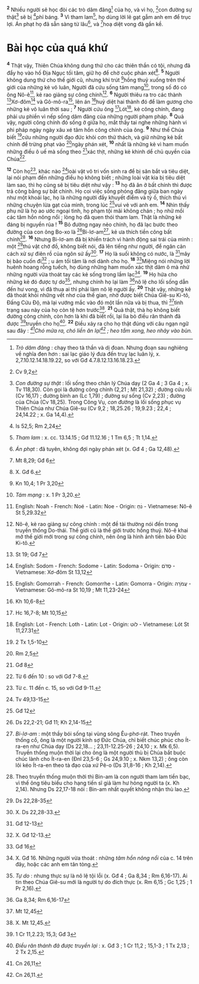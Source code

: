 <sup><b>2</b></sup> Nhiều người sẽ học đòi các trò dâm đãng[^3-678211ec-6114-4fb6-bc42-4a6a0398f0ad] của họ, và vì họ, [^4@-678211ec-6114-4fb6-bc42-4a6a0398f0ad]con đường sự thật[^4-678211ec-6114-4fb6-bc42-4a6a0398f0ad] sẽ bị [^5@-678211ec-6114-4fb6-bc42-4a6a0398f0ad]phỉ báng. <sup><b>3</b></sup> Vì tham lam[^5-678211ec-6114-4fb6-bc42-4a6a0398f0ad], họ dùng lời lẽ gạt gẫm anh em để trục lợi. Án phạt họ đã sẵn sàng từ lâu[^6-678211ec-6114-4fb6-bc42-4a6a0398f0ad], và [^6@-678211ec-6114-4fb6-bc42-4a6a0398f0ad]hoạ diệt vong đã gần kề.

# Bài học của quá khứ

<sup><b>4</b></sup> Thật vậy, Thiên Chúa không dung thứ cho các thiên thần có tội, nhưng đã đẩy họ vào hố Địa Ngục tối tăm, giữ họ để chờ cuộc phán xét[^7-678211ec-6114-4fb6-bc42-4a6a0398f0ad]. <sup><b>5</b></sup> Người không dung thứ cho thế giới cũ, nhưng khi trút [^7@-678211ec-6114-4fb6-bc42-4a6a0398f0ad]hồng thuỷ xuống trên thế giới của những kẻ vô luân, Người đã cứu sống tám mạng[^8-678211ec-6114-4fb6-bc42-4a6a0398f0ad], trong số đó có ông Nô-ê[^22-678211ec-6114-4fb6-bc42-4a6a0398f0ad], kẻ rao giảng sự công chính[^9-678211ec-6114-4fb6-bc42-4a6a0398f0ad]. <sup><b>6</b></sup> Người thiêu ra tro các thành [^8@-678211ec-6114-4fb6-bc42-4a6a0398f0ad]Xơ-đôm[^24-678211ec-6114-4fb6-bc42-4a6a0398f0ad] và Gô-mô-ra[^26-678211ec-6114-4fb6-bc42-4a6a0398f0ad], lên án [^9@-678211ec-6114-4fb6-bc42-4a6a0398f0ad]huỷ diệt hai thành đó để làm gương cho những kẻ vô luân thời sau ; <sup><b>7</b></sup> Người cứu ông [^10@-678211ec-6114-4fb6-bc42-4a6a0398f0ad]Lót[^28-678211ec-6114-4fb6-bc42-4a6a0398f0ad], kẻ công chính, đang phải ưu phiền vì nếp sống dâm đãng của những người phạm pháp. <sup><b>8</b></sup> Quả vậy, người công chính đó sống ở giữa họ, mắt thấy tai nghe những hành vi phi pháp ngày ngày xâu xé tâm hồn công chính của ông. <sup><b>9</b></sup> Như thế Chúa biết [^11@-678211ec-6114-4fb6-bc42-4a6a0398f0ad]cứu những người đạo đức khỏi cơn thử thách, và giữ những kẻ bất chính để trừng phạt vào [^12@-678211ec-6114-4fb6-bc42-4a6a0398f0ad]ngày phán xét, <sup><b>10</b></sup> nhất là những kẻ vì ham muốn những điều ô uế mà sống theo [^13@-678211ec-6114-4fb6-bc42-4a6a0398f0ad]xác thịt, những kẻ khinh dể chủ quyền của Chúa[^10-678211ec-6114-4fb6-bc42-4a6a0398f0ad].

<sup><b>12</b></sup> Còn họ[^12-678211ec-6114-4fb6-bc42-4a6a0398f0ad], khác nào [^15@-678211ec-6114-4fb6-bc42-4a6a0398f0ad]loài vật vô tri vốn sinh ra để bị săn bắt và tiêu diệt, lại nói phạm đến những điều họ không biết ; những loài vật kia bị tiêu diệt làm sao, thì họ cũng sẽ bị tiêu diệt như vậy : <sup><b>13</b></sup> họ đã ăn ở bất chính thì được trả công bằng sự bất chính. Họ coi việc sống phóng đãng giữa ban ngày như một khoái lạc, họ là những người đầy khuyết điểm và tỳ ố, thích thú vì những chuyện lừa gạt của mình, trong lúc [^16@-678211ec-6114-4fb6-bc42-4a6a0398f0ad]vui vẻ với anh em. <sup><b>14</b></sup> Nhìn thấy phụ nữ là họ ao ước ngoại tình, họ phạm tội mãi không chán ; họ nhử mồi các tâm hồn nông nổi ; lòng họ đã quen thói tham lam. Thật là những kẻ đáng bị nguyền rủa ! <sup><b>15</b></sup> Bỏ đường ngay nẻo chính, họ đã lạc bước theo đường của con ông Bo-xo là [^17@-678211ec-6114-4fb6-bc42-4a6a0398f0ad]Bi-lơ-am[^13-678211ec-6114-4fb6-bc42-4a6a0398f0ad], kẻ ưa thích tiền công bất chính[^14-678211ec-6114-4fb6-bc42-4a6a0398f0ad]. <sup><b>16</b></sup> Nhưng Bi-lơ-am đã bị khiển trách vì hành động sai trái của mình : một [^18@-678211ec-6114-4fb6-bc42-4a6a0398f0ad]thú vật chở đồ, không biết nói, đã lên tiếng như người, để ngăn cản cách xử sự điên rồ của ngôn sứ ấy[^15-678211ec-6114-4fb6-bc42-4a6a0398f0ad]. <sup><b>17</b></sup> Họ là suối không có nước, là [^19@-678211ec-6114-4fb6-bc42-4a6a0398f0ad]mây bị bão cuốn đi[^16-678211ec-6114-4fb6-bc42-4a6a0398f0ad] ; u ám tối tăm là nơi dành cho họ. <sup><b>18</b></sup> [^20@-678211ec-6114-4fb6-bc42-4a6a0398f0ad]Miệng nói những lời huênh hoang rỗng tuếch, họ dùng những ham muốn xác thịt dâm ô mà nhử những người vừa thoát tay các kẻ sống trong lầm lạc[^17-678211ec-6114-4fb6-bc42-4a6a0398f0ad]. <sup><b>19</b></sup> Họ hứa cho những kẻ đó được tự do[^18-678211ec-6114-4fb6-bc42-4a6a0398f0ad], nhưng chính họ lại làm [^21@-678211ec-6114-4fb6-bc42-4a6a0398f0ad]nô lệ cho lối sống dẫn đến hư vong, vì đã thua ai thì phải làm nô lệ người ấy. <sup><b>20</b></sup> Thật vậy, những kẻ đã thoát khỏi những vết nhơ của thế gian, nhờ được biết Chúa Giê-su Ki-tô, Đấng Cứu Độ, mà lại vướng mắc vào đó một lần nữa và bị thua, thì [^22@-678211ec-6114-4fb6-bc42-4a6a0398f0ad]tình trạng sau này của họ còn tệ hơn trước[^19-678211ec-6114-4fb6-bc42-4a6a0398f0ad]. <sup><b>21</b></sup> Quả thật, thà họ không biết đường công chính, còn hơn là khi đã biết rồi, lại lìa bỏ điều răn thánh đã được [^23@-678211ec-6114-4fb6-bc42-4a6a0398f0ad]truyền cho họ[^20-678211ec-6114-4fb6-bc42-4a6a0398f0ad]. <sup><b>22</b></sup> Điều xảy ra cho họ thật đúng với câu ngạn ngữ sau đây : _[^24@-678211ec-6114-4fb6-bc42-4a6a0398f0ad]Chó mửa ra, chó liền ăn lại[^21-678211ec-6114-4fb6-bc42-4a6a0398f0ad] ; heo tắm xong, heo nhảy vào bùn._

[^3-678211ec-6114-4fb6-bc42-4a6a0398f0ad]: _Trò dâm đãng_ : chạy theo tà thần và dị đoan. Nhưng đoạn sau nghiêng về nghĩa đen hơn : sai lạc giáo lý đưa đến truỵ lạc luân lý, x. 2,7.10.12.14.18.19.22, so với Gđ 4.7.8.12.13.16.18.23.

[^4-678211ec-6114-4fb6-bc42-4a6a0398f0ad]: _Con đường sự thật_ : lối sống theo chân lý Chúa dạy (2 Ga 4 ; 3 Ga 4 ; x. Tv 118,30). Còn gọi là đường công chính (2,21 ; Mt 21,32) ; đường cứu rỗi (Cv 16,17) ; đường bình an (Lc 1,79) ; đường sự sống (Cv 2,23) ; đường của Chúa (Cv 18,25). Trong Công Vụ, _con đường_ là lối sống phục vụ Thiên Chúa như Chúa Giê-su (Cv 9,2 ; 18,25.26 ; 19,9.23 ; 22,4 ; 24,14.22 ; x. Ga 14,4).

[^5-678211ec-6114-4fb6-bc42-4a6a0398f0ad]: _Tham lam_ : x. cc. 13.14.15 ; Gđ 11.12.16 ; 1 Tm 6,5 ; Tt 1,14.

[^6-678211ec-6114-4fb6-bc42-4a6a0398f0ad]: _Án phạt_ : đã tuyên, không đợi ngày phán xét (x. Gđ 4 ; Ga 12,48).

[^7-678211ec-6114-4fb6-bc42-4a6a0398f0ad]: X. Gđ 6.

[^8-678211ec-6114-4fb6-bc42-4a6a0398f0ad]: _Tám mạng_ : x. 1 Pr 3,20.

[^9-678211ec-6114-4fb6-bc42-4a6a0398f0ad]: Nô-ê, kẻ rao giảng sự công chính : một đề tài thường nói đến trong truyền thống Do-thái. Thế giới cũ là thế giới trước hồng thuỷ. Nô-ê khai mở thế giới mới trong sự công chính, nên ông là hình ảnh tiên báo Đức Ki-tô.

[^10-678211ec-6114-4fb6-bc42-4a6a0398f0ad]: Từ 6 đến 10 : so với Gđ 7-8.

[^12-678211ec-6114-4fb6-bc42-4a6a0398f0ad]: Từ c. 11 đến c. 15, so với Gđ 9-11.

[^13-678211ec-6114-4fb6-bc42-4a6a0398f0ad]: _Bi-lơ-am_ : một thầy bói sống tại vùng sông Êu-phơ-rát. Theo truyền thống cổ, ông là một người kính sợ Đức Chúa, chỉ biết chúc phúc cho Ít-ra-en như Chúa dạy (Ds 22,18... ; 23,11-12.25-26 ; 24,10 ; x. Mk 6,5). Truyền thống muộn thời lại cho ông là một người thù bị Chúa bắt buộc chúc lành cho Ít-ra-en (Đnl 23,5-6 ; Gs 24,9.10 ; x. Nkm 13,2) ; ông còn lôi kéo Ít-ra-en theo tà đạo của xứ Pê-o (Ds 31,8-16 ; Kh 2,14).

[^14-678211ec-6114-4fb6-bc42-4a6a0398f0ad]: Theo truyền thống muộn thời thì Bin-am là con người tham lam tiền bạc, vì thế ông tiêu biểu cho hạng tiến sĩ giả làm hư hỏng người ta (x. Kh 2,14). Nhưng Ds 22,17-18 nói : Bin-am nhất quyết không nhận thù lao.

[^15-678211ec-6114-4fb6-bc42-4a6a0398f0ad]: X. Ds 22,28-33.

[^16-678211ec-6114-4fb6-bc42-4a6a0398f0ad]: X. Gđ 12-13.

[^17-678211ec-6114-4fb6-bc42-4a6a0398f0ad]: X. Gđ 16. Những người vừa thoát : những _tâm hồn nông nổi_ của c. 14 trên đây, hoặc các anh em tân tòng.

[^18-678211ec-6114-4fb6-bc42-4a6a0398f0ad]: _Tự do_ : nhưng thực sự là nô lệ tội lỗi (x. Gđ 4 ; Ga 8,34 ; Rm 6,16-17). Ai tin theo Chúa Giê-su mới là người tự do đích thực (x. Rm 6,15 ; Gc 1,25 ; 1 Pr 2,16).

[^19-678211ec-6114-4fb6-bc42-4a6a0398f0ad]: X. Mt 12,45.

[^20-678211ec-6114-4fb6-bc42-4a6a0398f0ad]: _Điều răn thánh đã được truyền lại_ : x. Gđ 3 ; 1 Cr 11,2 ; 15,1-3 ; 1 Tx 2,13 ; 2 Tx 2,15.

[^21-678211ec-6114-4fb6-bc42-4a6a0398f0ad]: Cn 26,11.

[^22-678211ec-6114-4fb6-bc42-4a6a0398f0ad]: English: Noah - French: Noé - Latin: Noe - Origin: &#1504;&#1476;&#1495;&#1463; - Vietnamese: Nô-ê St 5,29.32

[^24-678211ec-6114-4fb6-bc42-4a6a0398f0ad]: English: Sodom - French: Sodome - Latin: Sodoma - Origin: &#1505;&#1456;&#1491;&#1465;&#1501; - Vietnamese: Xơ-đôm St 13,12

[^26-678211ec-6114-4fb6-bc42-4a6a0398f0ad]: English: Gomorrah - French: Gomorrhe - Latin: Gomorra - Origin: &#1506;&#1458;&#1502;&#1465;&#1512;&#1464;&#1492; - Vietnamese: Gô-mô-ra St 10,19 ; Mt 11,23-24

[^28-678211ec-6114-4fb6-bc42-4a6a0398f0ad]: English: Lot - French: Loth - Latin: Lot - Origin: &#1500;&#64331;&#1496; - Vietnamese: Lót St 11,27.31

[^4@-678211ec-6114-4fb6-bc42-4a6a0398f0ad]: Cv 9,2

[^5@-678211ec-6114-4fb6-bc42-4a6a0398f0ad]: Is 52,5; Rm 2,24

[^6@-678211ec-6114-4fb6-bc42-4a6a0398f0ad]: Mt 8,29; Gđ 6

[^7@-678211ec-6114-4fb6-bc42-4a6a0398f0ad]: Kn 10,4; 1 Pr 3,20

[^8@-678211ec-6114-4fb6-bc42-4a6a0398f0ad]: St 19; Gđ 7

[^9@-678211ec-6114-4fb6-bc42-4a6a0398f0ad]: Kh 10,6-8

[^10@-678211ec-6114-4fb6-bc42-4a6a0398f0ad]: Hc 16,7-8; Mt 10,15

[^11@-678211ec-6114-4fb6-bc42-4a6a0398f0ad]: 2 Tx 1,5-10

[^12@-678211ec-6114-4fb6-bc42-4a6a0398f0ad]: Rm 2,5

[^13@-678211ec-6114-4fb6-bc42-4a6a0398f0ad]: Gđ 8

[^15@-678211ec-6114-4fb6-bc42-4a6a0398f0ad]: Tv 49,13-15

[^16@-678211ec-6114-4fb6-bc42-4a6a0398f0ad]: Gđ 12

[^17@-678211ec-6114-4fb6-bc42-4a6a0398f0ad]: Ds 22,2-21; Gđ 11; Kh 2,14-15

[^18@-678211ec-6114-4fb6-bc42-4a6a0398f0ad]: Ds 22,28-35

[^19@-678211ec-6114-4fb6-bc42-4a6a0398f0ad]: Gđ 12-13

[^20@-678211ec-6114-4fb6-bc42-4a6a0398f0ad]: Gđ 16

[^21@-678211ec-6114-4fb6-bc42-4a6a0398f0ad]: Ga 8,34; Rm 6,16-17

[^22@-678211ec-6114-4fb6-bc42-4a6a0398f0ad]: Mt 12,45

[^23@-678211ec-6114-4fb6-bc42-4a6a0398f0ad]: 1 Cr 11,2.23; 15,3; Gđ 3

[^24@-678211ec-6114-4fb6-bc42-4a6a0398f0ad]: Cn 26,11
